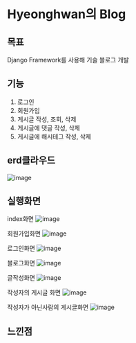 # Hyeonghwan의 Blog

## 목표
Django Framework를 사용해 기술 블로그 개발

## 기능
1. 로그인
2. 회원가입
3. 게시글 작성, 조회, 삭제
4. 게시글에 댓글 작성, 삭제
5. 게시글에 해시테그 작성, 삭제

## erd클라우드
![image](https://github.com/RyuHyeonghwan/djangoproject/assets/74171208/e36ed236-a16d-4cab-9e96-5ee854377d9d)

## 실행화면
index화면
![image](https://github.com/RyuHyeonghwan/djangoproject/assets/74171208/985978a3-932c-45e3-9559-c95a7954f16b)

회원가입화면
![image](https://github.com/RyuHyeonghwan/djangoproject/assets/74171208/284fddd3-1295-4655-b19c-cce2fbbec1a1)

로그인화면
![image](https://github.com/RyuHyeonghwan/djangoproject/assets/74171208/4122aa3b-7029-4e95-b7e6-7719532d0af9)

블로그화면
![image](https://github.com/RyuHyeonghwan/djangoproject/assets/74171208/e8f9e3af-922e-42ee-ab5a-487cc487ce2b)

글작성화면
![image](https://github.com/RyuHyeonghwan/djangoproject/assets/74171208/ae8210c1-47ee-4d70-9a42-eec395925572)

작성자의 게시글 화면
![image](https://github.com/RyuHyeonghwan/djangoproject/assets/74171208/49d5818c-ea2a-4c23-b880-d311377da881)

작성자가 아닌사람의 게시글화면
![image](https://github.com/RyuHyeonghwan/djangoproject/assets/74171208/68a2d597-4c39-4277-a628-b4e4263a31c7)


## 느낀점

## 
